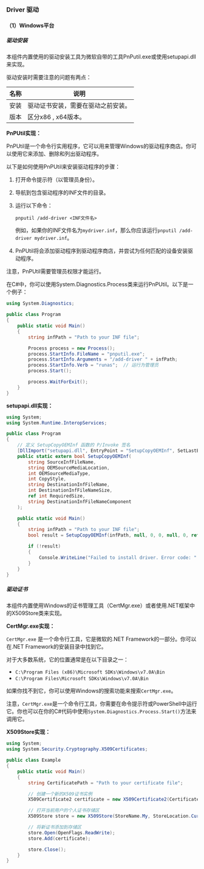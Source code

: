 ### Driver 驱动

#### （1）Windows平台

##### 驱动安装

本组件内置使用的驱动安装工具为微软自带的工具PnPutil.exe或使用setupapi.dll来实现。

驱动安装时需要注意的问题有两点：

| 名称 | 说明                               |
| ---- | ---------------------------------- |
| 安装 | 驱动证书安装，需要在驱动之前安装。 |
| 版本 | 区分x86 , x64版本。                |

**PnPUtil实现：**

PnPUtil是一个命令行实用程序，它可以用来管理Windows的驱动程序商店。你可以使用它来添加、删除和列出驱动程序。

以下是如何使用PnPUtil来安装驱动程序的步骤：

1. 打开命令提示符（以管理员身份）。

2. 导航到包含驱动程序的INF文件的目录。

3. 运行以下命令：

   `pnputil /add-driver <INF文件名>`

   例如，如果你的INF文件名为`mydriver.inf`，那么你应该运行`pnputil /add-driver mydriver.inf`。

4. PnPUtil将会添加驱动程序到驱动程序商店，并尝试为任何匹配的设备安装驱动程序。

注意，PnPUtil需要管理员权限才能运行。

在C#中，你可以使用System.Diagnostics.Process类来运行PnPUtil。以下是一个例子：

```c#
using System.Diagnostics;

public class Program
{
    public static void Main()
    {
        string infPath = "Path to your INF file";

        Process process = new Process();
        process.StartInfo.FileName = "pnputil.exe";
        process.StartInfo.Arguments = "/add-driver " + infPath;
        process.StartInfo.Verb = "runas";  // 运行为管理员
        process.Start();

        process.WaitForExit();
    }
}
```



**setupapi.dll实现：**

```c#
using System;
using System.Runtime.InteropServices;

public class Program
{
    // 定义 SetupCopyOEMInf 函数的 P/Invoke 签名
    [DllImport("setupapi.dll", EntryPoint = "SetupCopyOEMInf", SetLastError = true)]
    public static extern bool SetupCopyOEMInf(
        string SourceInfFileName,
        string OEMSourceMediaLocation,
        int OEMSourceMediaType,
        int CopyStyle,
        string DestinationInfFileName,
        int DestinationInfFileNameSize,
        ref int RequiredSize,
        string DestinationInfFileNameComponent
    );

    public static void Main()
    {
        string infPath = "Path to your INF file";
        bool result = SetupCopyOEMInf(infPath, null, 0, 0, null, 0, ref int size, null);

        if (!result)
        {
            Console.WriteLine("Failed to install driver. Error code: " + Marshal.GetLastWin32Error());
        }
    }
}
```



##### 驱动证书

本组件内置使用Windows的证书管理工具（CertMgr.exe）或者使用.NET框架中的X509Store类来实现。

**CertMgr.exe实现：**

`CertMgr.exe` 是一个命令行工具，它是微软的.NET Framework的一部分。你可以在.NET Framework的安装目录中找到它。

对于大多数系统，它的位置通常是在以下目录之一：

- `C:\Program Files (x86)\Microsoft SDKs\Windows\v7.0A\Bin`
- `C:\Program Files\Microsoft SDKs\Windows\v7.0A\Bin`

如果你找不到它，你可以使用Windows的搜索功能来搜索`CertMgr.exe`。

注意，`CertMgr.exe`是一个命令行工具，你需要在命令提示符或PowerShell中运行它。你也可以在你的C#代码中使用`System.Diagnostics.Process.Start()`方法来调用它。



**X509Store实现：**

```c#
using System;
using System.Security.Cryptography.X509Certificates;

public class Example
{
    public static void Main()
    {
        string CertificatePath = "Path to your certificate file";

        // 创建一个新的X509证书实例
        X509Certificate2 certificate = new X509Certificate2(CertificatePath);

        // 打开当前用户的个人证书存储区
        X509Store store = new X509Store(StoreName.My, StoreLocation.CurrentUser);

        // 将新证书添加到存储区
        store.Open(OpenFlags.ReadWrite);
        store.Add(certificate);

        store.Close();
    }
}

```

